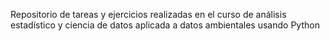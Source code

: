 Repositorio de tareas y ejercicios realizadas en el curso de análisis estadístico y ciencia de datos  aplicada a datos ambientales usando Python
